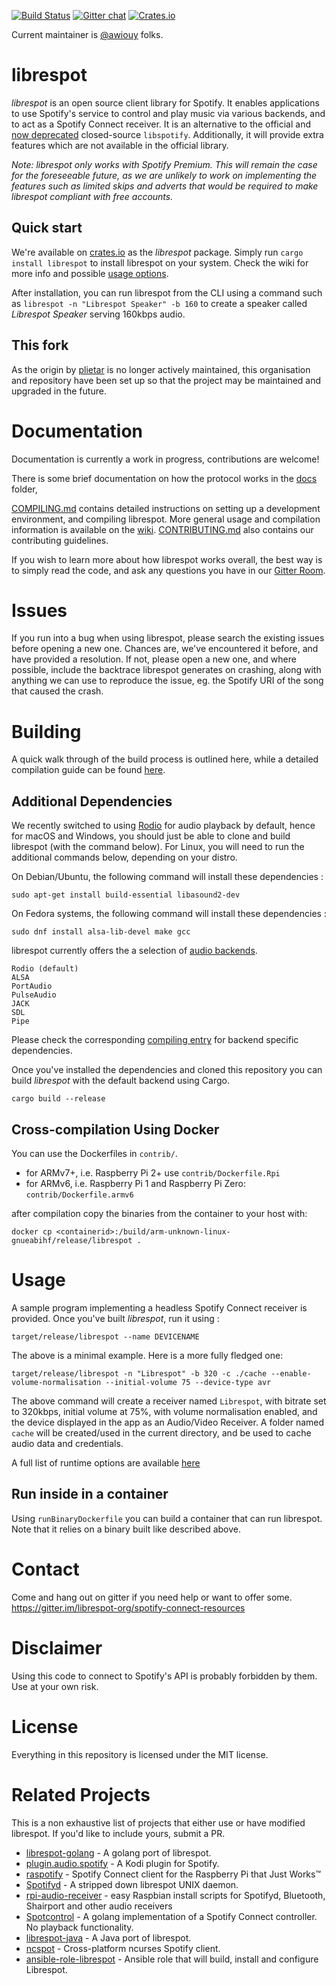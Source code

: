 [![Build Status](https://travis-ci.org/librespot-org/librespot.svg?branch=dev)](https://travis-ci.org/librespot-org/librespot)
[![Gitter chat](https://badges.gitter.im/librespot-org/librespot.png)](https://gitter.im/librespot-org/spotify-connect-resources)
[![Crates.io](https://img.shields.io/crates/v/librespot.svg)](https://crates.io/crates/librespot)

Current maintainer is [@awiouy](https://github.com/awiouy) folks.

# librespot
*librespot* is an open source client library for Spotify. It enables applications to use Spotify's service to control and play music via various backends, and to act as a Spotify Connect receiver. It is an alternative to the official and [now deprecated](https://pyspotify.mopidy.com/en/latest/#libspotify-s-deprecation) closed-source `libspotify`. Additionally, it will provide extra features which are not available in the official library.

_Note: librespot only works with Spotify Premium. This will remain the case for the foreseeable future, as we are unlikely to work on implementing the features such as limited skips and adverts that would be required to make librespot compliant with free accounts._

## Quick start
We're available on [crates.io](https://crates.io/crates/librespot) as the _librespot_ package. Simply run `cargo install librespot` to install librespot on your system. Check the wiki for more info and possible [usage options](https://github.com/librespot-org/librespot/wiki/Options).

After installation, you can run librespot from the CLI using a command such as `librespot -n "Librespot Speaker" -b 160` to create a speaker called _Librespot Speaker_ serving 160kbps audio.

## This fork
As the origin by [plietar](https://github.com/plietar/) is no longer actively maintained, this organisation and repository have been set up so that the project may be maintained and upgraded in the future.

# Documentation
Documentation is currently a work in progress, contributions are welcome!

There is some brief documentation on how the protocol works in the [docs](https://github.com/librespot-org/librespot/tree/master/docs) folder, 

[COMPILING.md](https://github.com/librespot-org/librespot/blob/master/COMPILING.md) contains detailed instructions on setting up a development environment, and compiling librespot. More general usage and compilation information is available on the [wiki](https://github.com/librespot-org/librespot/wiki).
[CONTRIBUTING.md](https://github.com/librespot-org/librespot/blob/master/CONTRIBUTING.md) also contains our contributing guidelines.

If you wish to learn more about how librespot works overall, the best way is to simply read the code, and ask any questions you have in our [Gitter Room](https://gitter.im/librespot-org/spotify-connect-resources).

# Issues
If you run into a bug when using librespot, please search the existing issues before opening a new one. Chances are, we've encountered it before, and have provided a resolution. If not, please open a new one, and where possible, include the backtrace librespot generates on crashing, along with anything we can use to reproduce the issue, eg. the Spotify URI of the song that caused the crash.

# Building
A quick walk through of the build process is outlined here, while a detailed compilation guide can be found [here](https://github.com/librespot-org/librespot/blob/master/COMPILING.md). 

## Additional Dependencies
We recently switched to using [Rodio](https://github.com/tomaka/rodio) for audio playback by default, hence for macOS and Windows, you should just be able to clone and build librespot (with the command below).
For Linux, you will need to run the additional commands below, depending on your distro.

On Debian/Ubuntu, the following command will install these dependencies :
```shell
sudo apt-get install build-essential libasound2-dev
```

On Fedora systems, the following command will install these dependencies :
```shell
sudo dnf install alsa-lib-devel make gcc
```

librespot currently offers the a selection of [audio backends](https://github.com/librespot-org/librespot/wiki/Audio-Backends).
```
Rodio (default)
ALSA
PortAudio
PulseAudio
JACK
SDL
Pipe
```
Please check the corresponding [compiling entry](https://github.com/librespot-org/librespot/wiki/Compiling#general-dependencies) for backend specific dependencies.

Once you've installed the dependencies and cloned this repository you can build *librespot* with the default backend using Cargo.
```shell
cargo build --release
```

## Cross-compilation Using Docker
You can use the Dockerfiles in `contrib/`. 

* for ARMv7+, i.e. Raspberry Pi 2+ use `contrib/Dockerfile.Rpi`  
* for ARMv6, i.e. Raspberry Pi 1 and Raspberry Pi Zero: `contrib/Dockerfile.armv6` 

after compilation copy the binaries from the container to your host with:

```shell
docker cp <containerid>:/build/arm-unknown-linux-gnueabihf/release/librespot .
```

# Usage
A sample program implementing a headless Spotify Connect receiver is provided.
Once you've built *librespot*, run it using :
```shell
target/release/librespot --name DEVICENAME
```

The above is a minimal example. Here is a more fully fledged one:
```shell
target/release/librespot -n "Librespot" -b 320 -c ./cache --enable-volume-normalisation --initial-volume 75 --device-type avr
```
The above command will create a receiver named ```Librespot```, with bitrate set to 320kbps, initial volume at 75%, with volume normalisation enabled, and the device displayed in the app as an Audio/Video Receiver. A folder named ```cache``` will be created/used in the current directory, and be used to cache audio data and credentials.

A full list of runtime options are available [here](https://github.com/librespot-org/librespot/wiki/Options)

## Run inside in a container

Using `runBinaryDockerfile` you can build a container that can run librespot. 
Note that it relies on a binary built like described above. 

# Contact
Come and hang out on gitter if you need help or want to offer some.
https://gitter.im/librespot-org/spotify-connect-resources

# Disclaimer
Using this code to connect to Spotify's API is probably forbidden by them.
Use at your own risk.

# License
Everything in this repository is licensed under the MIT license.

# Related Projects
This is a non exhaustive list of projects that either use or have modified librespot. If you'd like to include yours, submit a PR.

- [librespot-golang](https://github.com/librespot-org/librespot-golang) - A golang port of librespot.
- [plugin.audio.spotify](https://github.com/marcelveldt/plugin.audio.spotify) - A Kodi plugin for Spotify.
- [raspotify](https://github.com/dtcooper/raspotify) - Spotify Connect client for the Raspberry Pi that Just Works™
- [Spotifyd](https://github.com/Spotifyd/spotifyd) - A stripped down librespot UNIX daemon.
- [rpi-audio-receiver](https://github.com/nicokaiser/rpi-audio-receiver) - easy Raspbian install scripts for Spotifyd, Bluetooth, Shairport and other audio receivers
- [Spotcontrol](https://github.com/badfortrains/spotcontrol) - A golang implementation of a Spotify Connect controller. No playback
functionality.
- [librespot-java](https://github.com/devgianlu/librespot-java) - A Java port of librespot.
- [ncspot](https://github.com/hrkfdn/ncspot) - Cross-platform ncurses Spotify client.
- [ansible-role-librespot](https://github.com/xMordax/ansible-role-librespot/tree/master) - Ansible role that will build, install and configure Librespot.

